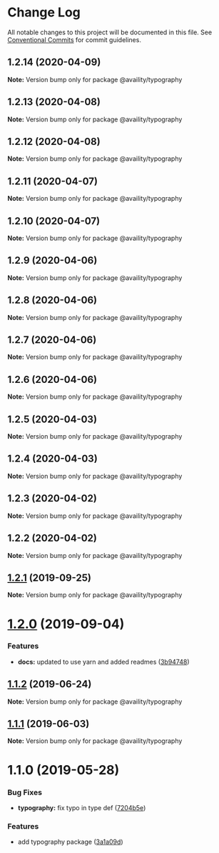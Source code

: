 # Change Log

All notable changes to this project will be documented in this file.
See [Conventional Commits](https://conventionalcommits.org) for commit guidelines.

## 1.2.14 (2020-04-09)

**Note:** Version bump only for package @availity/typography





## 1.2.13 (2020-04-08)

**Note:** Version bump only for package @availity/typography





## 1.2.12 (2020-04-08)

**Note:** Version bump only for package @availity/typography





## 1.2.11 (2020-04-07)

**Note:** Version bump only for package @availity/typography





## 1.2.10 (2020-04-07)

**Note:** Version bump only for package @availity/typography





## 1.2.9 (2020-04-06)

**Note:** Version bump only for package @availity/typography





## 1.2.8 (2020-04-06)

**Note:** Version bump only for package @availity/typography





## 1.2.7 (2020-04-06)

**Note:** Version bump only for package @availity/typography





## 1.2.6 (2020-04-06)

**Note:** Version bump only for package @availity/typography





## 1.2.5 (2020-04-03)

**Note:** Version bump only for package @availity/typography





## 1.2.4 (2020-04-03)

**Note:** Version bump only for package @availity/typography





## 1.2.3 (2020-04-02)

**Note:** Version bump only for package @availity/typography





## 1.2.2 (2020-04-02)

**Note:** Version bump only for package @availity/typography





## [1.2.1](https://github.com/Availity/availity-react/compare/@availity/typography@1.2.0...@availity/typography@1.2.1) (2019-09-25)

**Note:** Version bump only for package @availity/typography





# [1.2.0](https://github.com/Availity/availity-react/compare/@availity/typography@1.1.2...@availity/typography@1.2.0) (2019-09-04)


### Features

* **docs:** updated to use yarn and added readmes ([3b94748](https://github.com/Availity/availity-react/commit/3b94748))





## [1.1.2](https://github.com/Availity/availity-react/compare/@availity/typography@1.1.1...@availity/typography@1.1.2) (2019-06-24)

**Note:** Version bump only for package @availity/typography





## [1.1.1](https://github.com/Availity/availity-react/compare/@availity/typography@1.1.0...@availity/typography@1.1.1) (2019-06-03)

**Note:** Version bump only for package @availity/typography





# 1.1.0 (2019-05-28)


### Bug Fixes

* **typography:** fix typo in type def ([7204b5e](https://github.com/Availity/availity-react/commit/7204b5e))


### Features

* add typography package ([3a1a09d](https://github.com/Availity/availity-react/commit/3a1a09d))

